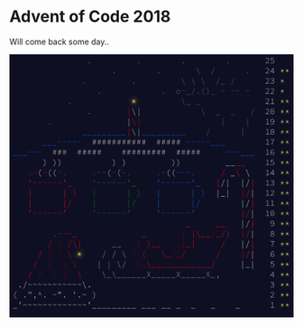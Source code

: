 # Advent of Code 2018

Will come back some day..

![AoC 2018 Calendar](../images/aoc_2018_calendar.png)

